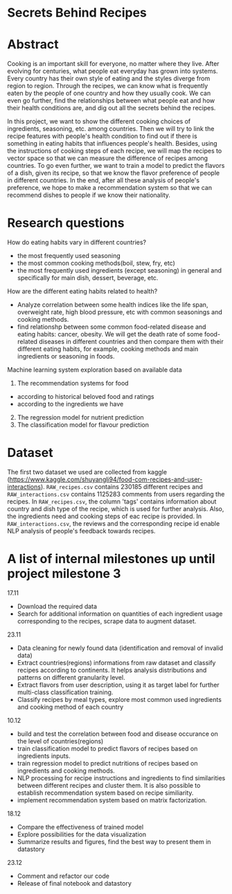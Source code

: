 # Secrets Behind Recipes

# Abstract
Cooking is an important skill for everyone, no matter where they live. After evolving for centuries, what people eat everyday has grown into systems. Every country has their own style of eating and the styles diverge from region to region. Through the recipes, we can know what is frequently eaten by the people of one country and how they usually cook. We can even go further, find the relationships between what people eat and how their health conditions are, and dig out all the secrets behind the recipes.

In this project, we want to show the different cooking choices of ingredients, seasoning, etc. among countries. Then we will try to link the recipe features with people's health condition to find out if there is something in eating habits that influences people's health. Besides, using the instructions of cooking steps of each recipe, we will map the recipes to vector space so that we can measure the difference of recipes among countries. To go even further, we want to train a model to predict the flavors of a dish, given its recipe, so that we know the flavor preference of people in different countries. In the end, after all these analysis of people's preference, we hope to make a recommendation system so that we can recommend dishes to people if we know their nationality.

# Research questions
How do eating habits vary in different countries?
- the most frequently used seasoning
- the most common cooking methods(boil, stew, fry, etc)
- the most frequently used ingredients (except seasoning) in general and specifically for main dish, dessert, beverage, etc.

How are the different eating habits related to health?
- Analyze correlation between some health indices like the life span, overweight rate, high blood pressure, etc with common seasonings and cooking methods.
- find relationshp between some common food-related disease and eating habits: cancer, obesity. We will get the death rate of some food-related diseases in different countries and then compare them with their different eating habits, for example, cooking methods and main ingredients or seasoning in foods.

Machine learning system exploration based on available data
1. The recommendation systems for food
  - according to historical beloved food and ratings
  - according to the ingredients we have
2. The regression model for nutrient prediction
3. The classification model for flavour prediction

# Dataset
The first two dataset we used are collected from kaggle (https://www.kaggle.com/shuyangli94/food-com-recipes-and-user-interactions). `RAW_recipes.csv` contains 230185 different recipes and `RAW_interactions.csv` contains 1125283 comments from users regarding the recipes. In `RAW_recipes.csv`, the column 'tags' contains information about country and dish type of the recipe, which is used for further analysis. Also, the ingredients need and cooking steps of eac recipe is provided. In `RAW_interactions.csv`, the reviews and the corresponding recipe id enable NLP analysis of people's feedback towards recipes.

# A list of internal milestones up until project milestone 3

17.11

- Download the required data
- Search for additional information on quantities of each ingredient usage corresponding to the recipes, scrape data to augment dataset.

23.11

- Data cleaning for newly found data (identification and removal of invalid data)
- Extract countries(regions) informations from raw dataset and classify recipes according to continents. It helps analysis distributions and patterns on different granularity level.
- Extract flavors from user description, using it as target label for further multi-class classification training. 
- Classify recipes by meal types, explore most common used ingredients and cooking method of each country

10.12

- build and test the correlation between food and disease occurance on the level of countries(regions)
- train classification model to predict flavors of recipes based on ingredients inputs.
- train regression model to predict nutritions of recipes based on ingredients and cooking methods.
- NLP processing for recipe instructions and ingredients to find similarities between different recipes and cluster them. It is also possible to establish recommendation system based on recipe similiarity. 
- implement recommendation system based on matrix factorization.

18.12

- Compare the effectiveness of trained model 
- Explore possibilities for the data visualization
- Summarize results and figures, find the best way to present them in datastory

23.12

- Comment and refactor our code
- Release of final notebook and datastory
